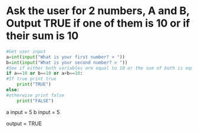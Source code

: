 # Ask the user for  2 numbers, A and B, Output TRUE if one of them is 10 or if their sum is 10

```.py
#Get user input
a=int(input("What is your first number? > "))
b=int(input("What is your second number? > "))
#See if either both variables are equal to 10 or the sum of both is equal to 10
if a==10 or b==10 or a+b==10:
#If true print true
    print("TRUE")
else:
#otherwise print false
    print("FALSE")
```

a input = 5
b input = 5

output = TRUE
